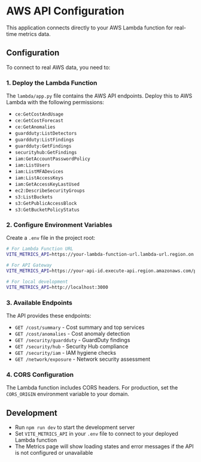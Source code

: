 # AWS API Configuration

This application connects directly to your AWS Lambda function for real-time metrics data.

## Configuration
To connect to real AWS data, you need to:

### 1. Deploy the Lambda Function
The `lambda/app.py` file contains the AWS API endpoints. Deploy this to AWS Lambda with the following permissions:
- `ce:GetCostAndUsage`
- `ce:GetCostForecast` 
- `ce:GetAnomalies`
- `guardduty:ListDetectors`
- `guardduty:ListFindings`
- `guardduty:GetFindings`
- `securityhub:GetFindings`
- `iam:GetAccountPasswordPolicy`
- `iam:ListUsers`
- `iam:ListMFADevices`
- `iam:ListAccessKeys`
- `iam:GetAccessKeyLastUsed`
- `ec2:DescribeSecurityGroups`
- `s3:ListBuckets`
- `s3:GetPublicAccessBlock`
- `s3:GetBucketPolicyStatus`

### 2. Configure Environment Variables
Create a `.env` file in the project root:

```bash
# For Lambda Function URL
VITE_METRICS_API=https://your-lambda-function-url.lambda-url.region.on.aws

# For API Gateway
VITE_METRICS_API=https://your-api-id.execute-api.region.amazonaws.com/prod

# For local development
VITE_METRICS_API=http://localhost:3000
```

### 3. Available Endpoints
The API provides these endpoints:
- `GET /cost/summary` - Cost summary and top services
- `GET /cost/anomalies` - Cost anomaly detection
- `GET /security/guardduty` - GuardDuty findings
- `GET /security/hub` - Security Hub compliance
- `GET /security/iam` - IAM hygiene checks
- `GET /network/exposure` - Network security assessment

### 4. CORS Configuration
The Lambda function includes CORS headers. For production, set the `CORS_ORIGIN` environment variable to your domain.

## Development
- Run `npm run dev` to start the development server
- Set `VITE_METRICS_API` in your `.env` file to connect to your deployed Lambda function
- The Metrics page will show loading states and error messages if the API is not configured or unavailable
